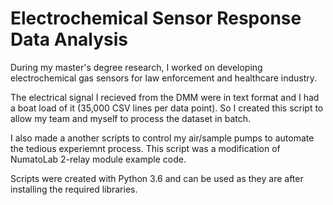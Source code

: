 # Electrochemical Sensor Response Data Analysis
During my master's degree research, I worked on developing electrochemical gas sensors for law enforcement and healthcare industry.

The electrical signal I recieved from the DMM were in text format and I had a boat load of it (35,000 CSV lines per data point). So I created this script to allow my team and myself to process the dataset in batch. 

I also made a another scripts to control my air/sample pumps to automate the tedious experiemnt process. This script was a modification of NumatoLab 2-relay module example code.

Scripts were created with Python 3.6 and can be used as they are after installing the required libraries.
